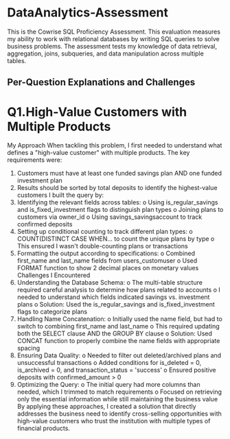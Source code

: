 # DataAnalytics-Assessment
This is the Cowrise SQL Proficiency Assessment. This evaluation measures my ability to work with relational databases by writing SQL queries to solve business problems. The assessment tests my knowledge of data retrieval, aggregation, joins, subqueries, and data manipulation across multiple tables.
## Per-Question Explanations and Challenges
# Q1.High-Value Customers with Multiple Products
My Approach
When tackling this problem, I first needed to understand what defines a "high-value customer" with multiple products. The key requirements were:
1.	Customers must have at least one funded savings plan AND one funded investment plan
2.	Results should be sorted by total deposits to identify the highest-value customers
I built the query by:
1.	Identifying the relevant fields across tables:
o	Using is_regular_savings and is_fixed_investment flags to distinguish plan types
o	Joining plans to customers via owner_id
o	Using savings_savingsaccount to track confirmed deposits
2.	Setting up conditional counting to track different plan types:
o	COUNT(DISTINCT CASE WHEN... to count the unique plans by type
o	This ensured I wasn't double-counting plans or transactions
3.	Formatting the output according to specifications:
o	Combined first_name and last_name fields from users_customuser
o	Used FORMAT function to show 2 decimal places on monetary values
Challenges I Encountered
1.	Understanding the Database Schema:
o	The multi-table structure required careful analysis to determine how plans related to accounts
o	I needed to understand which fields indicated savings vs. investment plans
o	Solution: Used the is_regular_savings and is_fixed_investment flags to categorize plans
2.	Handling Name Concatenation:
o	Initially used the name field, but had to switch to combining first_name and last_name
o	This required updating both the SELECT clause AND the GROUP BY clause
o	Solution: Used CONCAT function to properly combine the name fields with appropriate spacing
3.	Ensuring Data Quality:
o	Needed to filter out deleted/archived plans and unsuccessful transactions
o	Added conditions for is_deleted = 0, is_archived = 0, and transaction_status = 'success'
o	Ensured positive deposits with confirmed_amount > 0
4.	Optimizing the Query:
o	The initial query had more columns than needed, which I trimmed to match requirements
o	Focused on retrieving only the essential information while still maintaining the business value
By applying these approaches, I created a solution that directly addresses the business need to identify cross-selling opportunities with high-value customers who trust the institution with multiple types of financial products.
